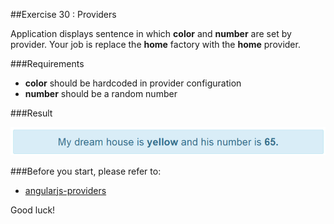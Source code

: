 ##Exercise 30 : Providers

Application displays sentence in which **color** and **number** are set by provider. Your job is replace the **home** factory with the **home** provider.

###Requirements
* **color** should be hardcoded in provider configuration
* **number** should be a random number

###Result

![alt text](app/assets/1.png "1")

###Before you start, please refer to:
* [angularjs-providers](https://egghead.io/lessons/angularjs-providers)

Good luck!
